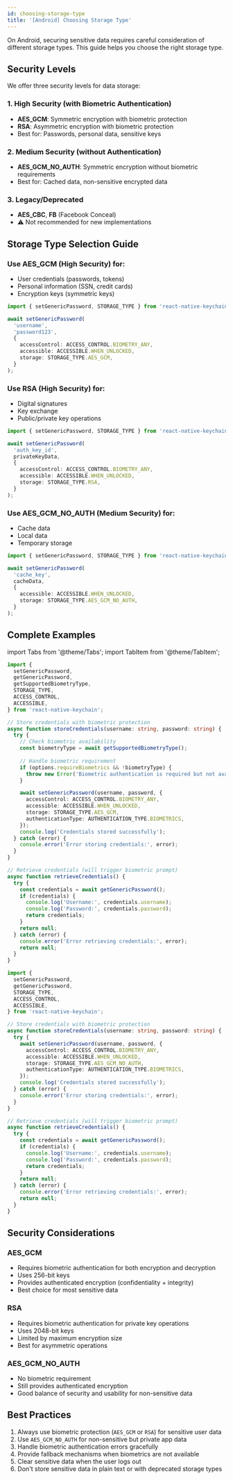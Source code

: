 ```yaml
---
id: choosing-storage-type
title: '[Android] Choosing Storage Type'
---
```


On Android, securing sensitive data requires careful consideration of different storage types. This guide helps you choose the right storage type.

## Security Levels

We offer three security levels for data storage:

### 1. High Security (with Biometric Authentication)

- **AES_GCM**: Symmetric encryption with biometric protection
- **RSA**: Asymmetric encryption with biometric protection
- Best for: Passwords, personal data, sensitive keys

### 2. Medium Security (without Authentication)

- **AES_GCM_NO_AUTH**: Symmetric encryption without biometric requirements
- Best for: Cached data, non-sensitive encrypted data

### 3. Legacy/Deprecated

- **AES_CBC**, **FB** (Facebook Conceal)
- ⚠️ Not recommended for new implementations

## Storage Type Selection Guide

### Use AES_GCM (High Security) for:

- User credentials (passwords, tokens)
- Personal information (SSN, credit cards)
- Encryption keys (symmetric keys)

```typescript
import { setGenericPassword, STORAGE_TYPE } from 'react-native-keychain';

await setGenericPassword(
  'username',
  'password123',
  {
    accessControl: ACCESS_CONTROL.BIOMETRY_ANY,
    accessible: ACCESSIBLE.WHEN_UNLOCKED,
    storage: STORAGE_TYPE.AES_GCM,
  }
);
```

### Use RSA (High Security) for:

- Digital signatures
- Key exchange
- Public/private key operations

```typescript
import { setGenericPassword, STORAGE_TYPE } from 'react-native-keychain';

await setGenericPassword(
  'auth_key_id',
  privateKeyData,
  {
    accessControl: ACCESS_CONTROL.BIOMETRY_ANY,
    accessible: ACCESSIBLE.WHEN_UNLOCKED,
    storage: STORAGE_TYPE.RSA,
  }
);
```

### Use AES_GCM_NO_AUTH (Medium Security) for:

- Cache data
- Local data
- Temporary storage

```typescript
import { setGenericPassword, STORAGE_TYPE } from 'react-native-keychain';

await setGenericPassword(
  'cache_key',
  cacheData,
  {
    accessible: ACCESSIBLE.WHEN_UNLOCKED,
    storage: STORAGE_TYPE.AES_GCM_NO_AUTH,
  }
);
```

## Complete Examples

import Tabs from '@theme/Tabs';
import TabItem from '@theme/TabItem';

<Tabs>
<TabItem value="biometrics" label="With Biometrics">

```typescript
import { 
  setGenericPassword, 
  getGenericPassword, 
  getSupportedBiometryType,
  STORAGE_TYPE,
  ACCESS_CONTROL,
  ACCESSIBLE,
} from 'react-native-keychain';

// Store credentials with biometric protection
async function storeCredentials(username: string, password: string) {
  try {
    // Check biometric availability
    const biometryType = await getSupportedBiometryType();
    
    // Handle biometric requirement
    if (options.requireBiometrics && !biometryType) {
      throw new Error('Biometric authentication is required but not available');
    }

    await setGenericPassword(username, password, {
      accessControl: ACCESS_CONTROL.BIOMETRY_ANY,
      accessible: ACCESSIBLE.WHEN_UNLOCKED,
      storage: STORAGE_TYPE.AES_GCM,
      authenticationType: AUTHENTICATION_TYPE.BIOMETRICS,
    });
    console.log('Credentials stored successfully');
  } catch (error) {
    console.error('Error storing credentials:', error);
  }
}

// Retrieve credentials (will trigger biometric prompt)
async function retrieveCredentials() {
  try {
    const credentials = await getGenericPassword();
    if (credentials) {
      console.log('Username:', credentials.username);
      console.log('Password:', credentials.password);
      return credentials;
    }
    return null;
  } catch (error) {
    console.error('Error retrieving credentials:', error);
    return null;
  }
}
```
</TabItem>
<TabItem value="no-biometrics" label="Without Biometrics">

```typescript
import { 
  setGenericPassword, 
  getGenericPassword, 
  STORAGE_TYPE,
  ACCESS_CONTROL,
  ACCESSIBLE,
} from 'react-native-keychain';

// Store credentials with biometric protection
async function storeCredentials(username: string, password: string) {
  try {
    await setGenericPassword(username, password, {
      accessControl: ACCESS_CONTROL.BIOMETRY_ANY,
      accessible: ACCESSIBLE.WHEN_UNLOCKED,
      storage: STORAGE_TYPE.AES_GCM_NO_AUTH,
      authenticationType: AUTHENTICATION_TYPE.BIOMETRICS,
    });
    console.log('Credentials stored successfully');
  } catch (error) {
    console.error('Error storing credentials:', error);
  }
}

// Retrieve credentials (will trigger biometric prompt)
async function retrieveCredentials() {
  try {
    const credentials = await getGenericPassword();
    if (credentials) {
      console.log('Username:', credentials.username);
      console.log('Password:', credentials.password);
      return credentials;
    }
    return null;
  } catch (error) {
    console.error('Error retrieving credentials:', error);
    return null;
  }
}
```
</TabItem>
</Tabs>

## Security Considerations

### AES_GCM
- Requires biometric authentication for both encryption and decryption
- Uses 256-bit keys
- Provides authenticated encryption (confidentiality + integrity)
- Best choice for most sensitive data

### RSA
- Requires biometric authentication for private key operations
- Uses 2048-bit keys
- Limited by maximum encryption size
- Best for asymmetric operations

### AES_GCM_NO_AUTH
- No biometric requirement
- Still provides authenticated encryption
- Good balance of security and usability for non-sensitive data


## Best Practices

1. Always use biometric protection (`AES_GCM` or `RSA`) for sensitive user data
2. Use `AES_GCM_NO_AUTH` for non-sensitive but private app data
3. Handle biometric authentication errors gracefully
4. Provide fallback mechanisms when biometrics are not available
5. Clear sensitive data when the user logs out
6. Don't store sensitive data in plain text or with deprecated storage types
